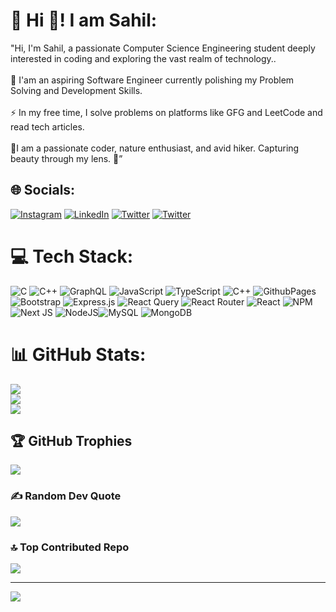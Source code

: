 # 💫                                                            Hi 👋! I am Sahil:
"Hi, I'm Sahil, a passionate Computer Science Engineering student deeply interested in coding and exploring the vast realm of technology..<br><br>🔭 I'am an aspiring Software Engineer currently polishing my Problem Solving and Development Skills.<br><br>⚡ In my free time, I solve problems on platforms like GFG and LeetCode and read tech articles.<br><br>📖I am a passionate coder, nature enthusiast, and avid hiker. Capturing beauty through my lens. 📸”


## 🌐 Socials:
[![Instagram](https://img.shields.io/badge/Instagram-%23E4405F.svg?logo=Instagram&logoColor=white)](https://instagram.com/sahilchauhan0603) [![LinkedIn](https://img.shields.io/badge/LinkedIn-%230077B5.svg?logo=linkedin&logoColor=white)](https://linkedin.com/in/sahil-chauhan-a6a626265) [![Twitter](https://img.shields.io/badge/Twitter-%230077B5.svg?logo=linkedin&logoColor=white)](https://twitter.com/TheSahil061003) [![Twitter](https://img.shields.io/badge/Facebook-%230077B5.svg?logo=linkedin&logoColor=white)](https://www.facebook.com/profile.php?id=100080958514560)

# 💻 Tech Stack:
![C](https://img.shields.io/badge/c-%2300599C.svg?style=for-the-badge&logo=c&logoColor=white) ![C++](https://img.shields.io/badge/c++-%2300599C.svg?style=for-the-badge&logo=c%2B%2B&logoColor=white) ![GraphQL](https://img.shields.io/badge/-GraphQL-E10098?style=for-the-badge&logo=graphql&logoColor=white) ![JavaScript](https://img.shields.io/badge/javascript-%23323330.svg?style=for-the-badge&logo=javascript&logoColor=%23F7DF1E) ![TypeScript](https://img.shields.io/badge/typescript-%23007ACC.svg?style=for-the-badge&logo=typescript&logoColor=white) ![C++](https://img.shields.io/badge/c++-%2300599C.svg?style=for-the-badge&logo=c%2B%2B&logoColor=white) ![GithubPages](https://img.shields.io/badge/github%20pages-121013?style=for-the-badge&logo=github&logoColor=white) ![Bootstrap](https://img.shields.io/badge/bootstrap-%238511FA.svg?style=for-the-badge&logo=bootstrap&logoColor=white) ![Express.js](https://img.shields.io/badge/express.js-%23404d59.svg?style=for-the-badge&logo=express&logoColor=%2361DAFB) ![React Query](https://img.shields.io/badge/-React%20Query-FF4154?style=for-the-badge&logo=react%20query&logoColor=white) ![React Router](https://img.shields.io/badge/React_Router-CA4245?style=for-the-badge&logo=react-router&logoColor=white) ![React](https://img.shields.io/badge/react-%2320232a.svg?style=for-the-badge&logo=react&logoColor=%2361DAFB) ![NPM](https://img.shields.io/badge/NPM-%23CB3837.svg?style=for-the-badge&logo=npm&logoColor=white) ![Next JS](https://img.shields.io/badge/Next-black?style=for-the-badge&logo=next.js&logoColor=white) ![NodeJS](https://img.shields.io/badge/node.js-6DA55F?style=for-the-badge&logo=node.js&logoColor=white)![MySQL](https://img.shields.io/badge/mysql-%2300000f.svg?style=for-the-badge&logo=mysql&logoColor=white) ![MongoDB](https://img.shields.io/badge/MongoDB-%234ea94b.svg?style=for-the-badge&logo=mongodb&logoColor=white)
# 📊 GitHub Stats:
![](https://github-readme-stats.vercel.app/api?username=sahilchauhan0603&theme=dark&hide_border=false&include_all_commits=false&count_private=true)<br/>
![](https://github-readme-streak-stats.herokuapp.com/?user=sahilchauhan0603&theme=dark&hide_border=false)<br/>
![](https://github-readme-stats.vercel.app/api/top-langs/?username=sahilchauhan0603&theme=dark&hide_border=false&include_all_commits=false&count_private=true&layout=compact)

## 🏆 GitHub Trophies
![](https://github-profile-trophy.vercel.app/?username=sahilchauhan0603&theme=radical&no-frame=false&no-bg=false&margin-w=4)

### ✍️ Random Dev Quote
![](https://quotes-github-readme.vercel.app/api?type=horizontal&theme=dark)

### 🔝 Top Contributed Repo
![](https://github-contributor-stats.vercel.app/api?username=sahilchauhan0603&limit=5&theme=dark&combine_all_yearly_contributions=true)

---
[![](https://visitcount.itsvg.in/api?id=sahilchauhan0603&icon=0&color=0)](https://visitcount.itsvg.in)

<!-- Proudly created with GPRM ( https://gprm.itsvg.in ) -->
